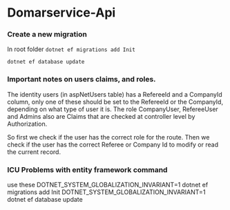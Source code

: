 
# Domarservice-Api

### Create a new migration

In root folder
```dotnet ef migrations add Init```

```dotnet ef database update```

<!-- ```dotnet ef migrations add Init --project Domarservice.DAL/Domarservice.DAL.csproj -s Domarservice.API```

```dotnet ef database update --project Domarservice.DAL/Domarservice.DAL.csproj -s Domarservice.API``` -->



### Important notes on users claims, and roles.
The identity users (in aspNetUsers table) has a RefereeId and a CompanyId column, only one of these should be set to the RefereeId or the CompanyId, depending on what type of user it is.
The role CompanyUser, RefereeUser and Admins also are Claims that are checked at controller level by Authorization.

So first we check if the user has the correct role for the route.
Then we check if the user has the correct Referee or Company Id to modify or read the current record.


### ICU Problems with entity framework command
use these
DOTNET_SYSTEM_GLOBALIZATION_INVARIANT=1 dotnet ef migrations add Init
DOTNET_SYSTEM_GLOBALIZATION_INVARIANT=1 dotnet ef database update